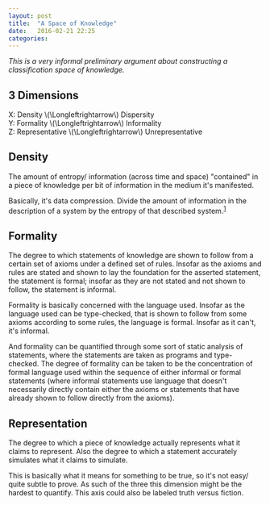 ```yaml
---
layout: post
title:  "A Space of Knowledge"
date:   2016-02-21 22:25 
categories: 
---
```


*This is a very informal preliminary argument about constructing a classification space of knowledge.*

## 3 Dimensions 

X: Density \\(\Longleftrightarrow\\) Dispersity  
Y: Formality \\(\Longleftrightarrow\\) Informality  
Z: Representative \\(\Longleftrightarrow\\) Unrepresentative

## Density 

The amount of entropy/ information (across time and space) "contained" in a piece of knowledge per bit of 
information in the medium it's manifested.

Basically, it's data compression. Divide the amount of information in the description of a system
by the entropy of that described system.<sup id="a1">[1](https://en.wikipedia.org/wiki/Data_compression)</sup>

## Formality 

The degree to which statements of knowledge are shown to follow from a certain set of axioms under a defined set
of rules. Insofar as the axioms and rules are stated and shown to lay the foundation for the asserted statement,
the statement is formal; insofar as they are not stated and not shown to follow, the statement is informal.

Formality is basically concerned with the language used. Insofar as the language used can be type-checked, that 
is shown to follow from some axioms according to some rules, the language is formal. Insofar as it can't, it's 
informal. 

And formality can be quantified through some sort of static analysis of statements, where the statements
are taken as programs and type-checked. The degree of formality can be taken to be the concentration of formal 
language used within the sequence of either informal or formal statements (where informal statements use language
that doesn't necessarily directly contain either the axioms or statements that have already shown to follow 
directly from the axioms). 

## Representation

The degree to which a piece of knowledge actually represents what it claims to represent. Also the degree to 
which a statement accurately simulates what it claims to simulate. 

This is basically what it means for something to be true, so it's not easy/ quite subtle to prove. As such of the 
three this dimension might be the hardest to quantify. This axis could also be labeled truth versus fiction. 

<br>
<br>

<!---------------
<a name="f1">2.</a> -->